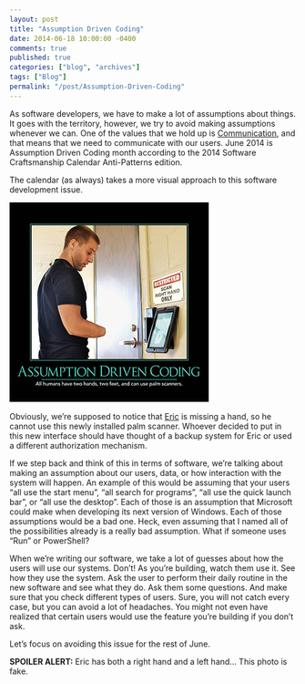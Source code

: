 ```yaml
---
layout: post
title: "Assumption Driven Coding"
date: 2014-06-18 10:00:00 -0400
comments: true
published: true
categories: ["blog", "archives"]
tags: ["Blog"]
permalink: "/post/Assumption-Driven-Coding"
---
```

<!-- more -->



<p>As software developers, we have to make a lot of assumptions about things. It goes with the territory, however, we try to avoid making assumptions whenever we can. One of the values that we hold up is <a href="http://deviq.com/communication" target="_blank">Communication</a>, and that means that we need to communicate with our users. June 2014 is Assumption Driven Coding month according to the 2014 Software Craftsmanship Calendar Anti-Patterns edition.</p>  <p>The calendar (as always) takes a more visual approach to this software development issue.</p>  <p><a href="/images/files/Assumption_Driven_Programming_Jun_2014.png"><img title="Assumption_Driven_Programming_Jun_2014" style="border-top: 0px; border-right: 0px; border-bottom: 0px; border-left: 0px; display: inline" border="0" alt="Assumption_Driven_Programming_Jun_2014" src="/images/files/Assumption_Driven_Programming_Jun_2014_thumb.png" width="350" height="350" /></a> </p>  <p>Obviously, we’re supposed to notice that <a href="https://twitter.com/efleming18" target="_blank">Eric</a> is missing a hand, so he cannot use this newly installed palm scanner. Whoever decided to put in this new interface should have thought of a backup system for Eric or used a different authorization mechanism.</p>  <p>If we step back and think of this in terms of software, we’re talking about making an assumption about our users, data, or how interaction with the system will happen. An example of this would be assuming that your users “all use the start menu”, “all search for programs”, “all use the quick launch bar”, or “all use the desktop”. Each of those is an assumption that Microsoft could make when developing its next version of Windows. Each of those assumptions would be a bad one. Heck, even assuming that I named all of the possibilities already is a really bad assumption. What if someone uses “Run” or PowerShell?</p>  <p>When we’re writing our software, we take a lot of guesses about how the users will use our systems. Don’t! As you’re building, watch them use it. See how they use the system. Ask the user to perform their daily routine in the new software and see what they do. Ask them some questions. And make sure that you check different types of users. Sure, you will not catch every case, but you can avoid a lot of headaches. You might not even have realized that certain users would use the feature you’re building if you don’t ask.</p>  <p>Let’s focus on avoiding this issue for the rest of June.</p>  <p><strong>SPOILER ALERT:</strong> Eric has both a right hand and a left hand… This photo is fake.</p>
